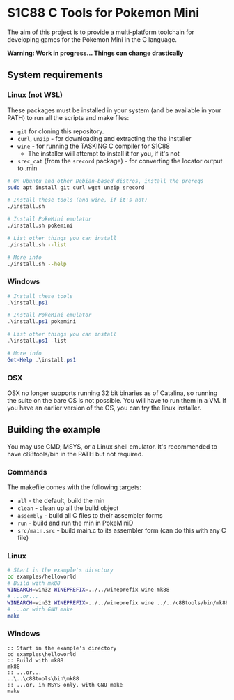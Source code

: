 # S1C88 C Tools for Pokemon Mini

The aim of this project is to provide a multi-platform toolchain for developing games for the Pokemon Mini in the C language.

**Warning: Work in progress... Things can change drastically**

## System requirements

### Linux (not WSL)

These packages must be installed in your system (and be available in your PATH) to run all the scripts and make files:

* `git` for cloning this repository.
* `curl`, `unzip` - for downloading and extracting the  the installer
* `wine` - for running the TASKING C compiler for S1C88
  * The installer will attempt to install it for you, if it's not
* `srec_cat` (from the `srecord` package) - for converting the locator
  output to .min

```sh
# On Ubuntu and other Debian-based distros, install the prereqs
sudo apt install git curl wget unzip srecord

# Install these tools (and wine, if it's not)
./install.sh

# Install PokeMini emulator
./install.sh pokemini

# List other things you can install
./install.sh --list

# More info
./install.sh --help
```

### Windows

```ps1
# Install these tools
.\install.ps1

# Install PokeMini emulator
.\install.ps1 pokemini

# List other things you can install
.\install.ps1 -list

# More info
Get-Help .\install.ps1
```

### OSX

OSX no longer supports running 32 bit binaries as of Catalina, so running the suite on the bare OS is not possible. You will have to run them in a VM. If you have an earlier version of the OS, you can try the linux installer.

## Building the example

You may use CMD, MSYS, or a Linux shell emulator. It's recommended to have c88tools/bin in the PATH but not required.

### Commands

The makefile comes with the following targets:

* `all` - the default, build the min
* `clean` - clean up all the build object
* `assembly` - build all C files to their assembler forms
* `run` - build and run the min in PokeMiniD
* `src/main.src` - build main.c to its assembler form (can do this with any C file)

### Linux

```sh
# Start in the example's directory
cd examples/helloworld
# Build with mk88
WINEARCH=win32 WINEPREFIX=../../wineprefix wine mk88
# ...or...
WINEARCH=win32 WINEPREFIX=../../wineprefix wine ../../c88tools/bin/mk88.exe
# ...or with GNU make
make
```

### Windows

```batch
:: Start in the example's directory
cd examples\helloworld
:: Build with mk88
mk88
:: ...or...
..\..\c88tools\bin\mk88
:: ...or, in MSYS only, with GNU make
make
```
